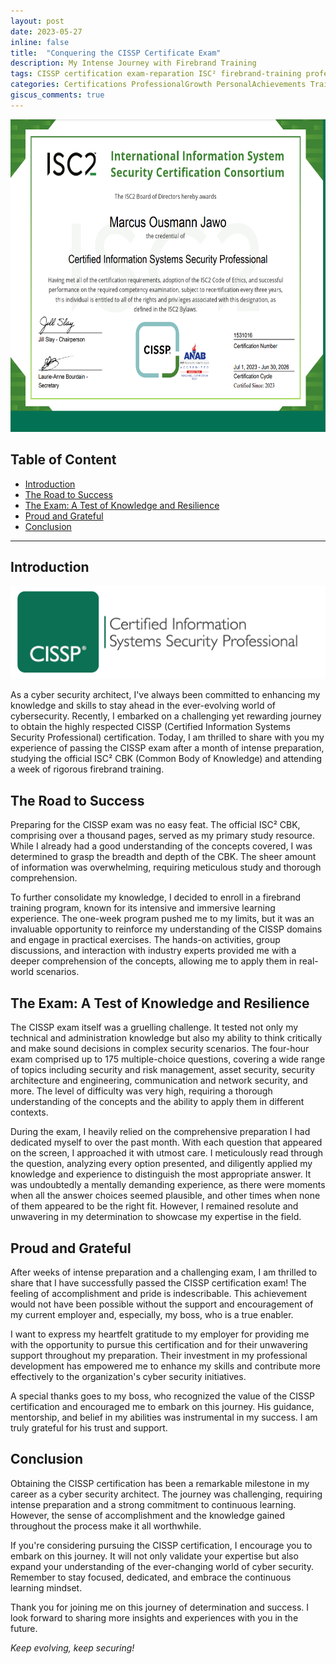 ```yaml
---
layout: post
date: 2023-05-27
inline: false
title:  "Conquering the CISSP Certificate Exam"
description: My Intense Journey with Firebrand Training
tags: CISSP certification exam-reparation ISC² firebrand-training professional-development career-advancement
categories: Certifications ProfessionalGrowth PersonalAchievements Training&Education
giscus_comments: true
---
```


<img src="/assets/img/CISSP_cert.png" height="500" />

## Table of Content <!-- omit from toc -->
- [Introduction](#introduction)
- [The Road to Success](#the-road-to-success)
- [The Exam: A Test of Knowledge and Resilience](#the-exam-a-test-of-knowledge-and-resilience)
- [Proud and Grateful](#proud-and-grateful)
- [Conclusion](#conclusion)

---

## Introduction

![CISSP Exam](/assets/img/cissp-logo.png)

As a cyber security architect, I've always been committed to enhancing my knowledge and skills to stay ahead in the ever-evolving world of cybersecurity. Recently, I embarked on a challenging yet rewarding journey to obtain the highly respected CISSP (Certified Information Systems Security Professional) certification. Today, I am thrilled to share with you my experience of passing the CISSP exam after a month of intense preparation, studying the official ISC² CBK (Common Body of Knowledge) and attending a week of rigorous firebrand training.

## The Road to Success

Preparing for the CISSP exam was no easy feat. The official ISC² CBK, comprising over a thousand pages, served as my primary study resource. While I already had a good understanding of the concepts covered, I was determined to grasp the breadth and depth of the CBK. The sheer amount of information was overwhelming, requiring meticulous study and thorough comprehension.

To further consolidate my knowledge, I decided to enroll in a firebrand training program, known for its intensive and immersive learning experience. The one-week program pushed me to my limits, but it was an invaluable opportunity to reinforce my understanding of the CISSP domains and engage in practical exercises. The hands-on activities, group discussions, and interaction with industry experts provided me with a deeper comprehension of the concepts, allowing me to apply them in real-world scenarios.

## The Exam: A Test of Knowledge and Resilience

The CISSP exam itself was a gruelling challenge. It tested not only my technical and administration knowledge but also my ability to think critically and make sound decisions in complex security scenarios. The four-hour exam comprised up to 175 multiple-choice questions, covering a wide range of topics including security and risk management, asset security, security architecture and engineering, communication and network security, and more. The level of difficulty was very high, requiring a thorough understanding of the concepts and the ability to apply them in different contexts.

During the exam, I heavily relied on the comprehensive preparation I had dedicated myself to over the past month. With each question that appeared on the screen, I approached it with utmost care. I meticulously read through the question, analyzing every option presented, and diligently applied my knowledge and experience to distinguish the most appropriate answer. It was undoubtedly a mentally demanding experience, as there were moments when all the answer choices seemed plausible, and other times when none of them appeared to be the right fit. However, I remained resolute and unwavering in my determination to showcase my expertise in the field.

## Proud and Grateful

After weeks of intense preparation and a challenging exam, I am thrilled to share that I have successfully passed the CISSP certification exam! The feeling of accomplishment and pride is indescribable. This achievement would not have been possible without the support and encouragement of my current employer and, especially, my boss, who is a true enabler.

I want to express my heartfelt gratitude to my employer for providing me with the opportunity to pursue this certification and for their unwavering support throughout my preparation. Their investment in my professional development has empowered me to enhance my skills and contribute more effectively to the organization's cyber security initiatives.

A special thanks goes to my boss, who recognized the value of the CISSP certification and encouraged me to embark on this journey. His guidance, mentorship, and belief in my abilities was instrumental in my success. I am truly grateful for his trust and support.

## Conclusion

Obtaining the CISSP certification has been a remarkable milestone in my career as a cyber security architect. The journey was challenging, requiring intense preparation and a strong commitment to continuous learning. However, the sense of accomplishment and the knowledge gained throughout the process make it all worthwhile.

If you're considering pursuing the CISSP certification, I encourage you to embark on this journey. It will not only validate your expertise but also expand your understanding of the ever-changing world of cyber security. Remember to stay focused, dedicated, and embrace the continuous learning mindset.

Thank you for joining me on this journey of determination and success. I look forward to sharing more insights and experiences with you in the future.

*Keep evolving, keep securing!* 